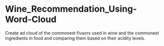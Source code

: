 # Wine_Recommendation_Using-Word-Cloud
Create ad cloud of the commonest flvaors used in wine and the commonest ingredients in food and comparing them based on their acidity levels.
